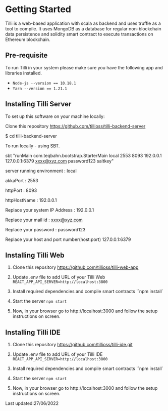 ﻿---
id: getting-started-developer
---

# Getting Started 

Tilli is a web-based application with scala as backend and uses truffle as a tool to compile.
It uses MongoDB as a database for regular non-blockchain data persistence and solidity smart contract to execute transactions on Ethereum blockchain.

## Pre-requisite

To run Tilli in your system please make sure you have the following app and libraries installed.

- `Node-js --version == 10.18.1`
- `Yarn --version == 1.21.1`


## Installing Tilli Server

To set up this software on your machine locally:

Clone this repository https://github.com/tillioss/tilli-backend-server

$ cd tilli-backend-server

To run locally - using SBT.

sbt "runMain com.teqbahn.bootstrap.StarterMain local 2553 8093 192.0.0.1 127.0.0.1:6379 xxxx@xyz.com password123 saltkey"

server running environment : local

akkaPort : 2553

httpPort : 8093

httpHostName : 192.0.0.1

Replace your system IP Address : 192.0.0.1

Replace your mail id : xxxx@xyz.com

Replace your password : password123

Replace your host and port number(host:port) 127.0.0.1:6379





## Installing Tilli Web

1. Clone this repository https://github.com/tillioss/tilli-web-app
2. Update .env file to add URL of your Tilli Web
   `REACT_APP_API_SERVER=http://localhost:3800`

3. Install required dependencies and compile smart contracts
   ``npm install`

4. Start the server
   `npm start`
5. Now, in your browser go to http://localhost:3000 and follow the setup instructions on screen.



## Installing Tilli IDE

1. Clone this repository https://github.com/tillioss/tilli-ide.git
2. Update .env file to add URL of your Tilli IDE
   `REACT_APP_API_SERVER=http://localhost:3800`

3. Install required dependencies and compile smart contracts
   ``npm install`

4. Start the server
   `npm start`
5. Now, in your browser go to http://localhost:3000 and follow the setup instructions on screen.


Last updated:27/06/2022
